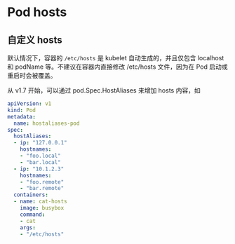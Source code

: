 # Pod hosts

## 自定义 hosts

默认情况下，容器的 `/etc/hosts` 是 kubelet 自动生成的，并且仅包含 localhost 和 podName 等。不建议在容器内直接修改 /etc/hosts 文件，因为在 Pod 启动或重启时会被覆盖。

从 v1.7 开始，可以通过 pod.Spec.HostAliases 来增加 hosts 内容，如

```yaml
apiVersion: v1
kind: Pod
metadata:
  name: hostaliases-pod
spec:
  hostAliases:
  - ip: "127.0.0.1"
    hostnames:
    - "foo.local"
    - "bar.local"
  - ip: "10.1.2.3"
    hostnames:
    - "foo.remote"
    - "bar.remote"
  containers:
  - name: cat-hosts
    image: busybox
    command:
    - cat
    args:
    - "/etc/hosts"
```
